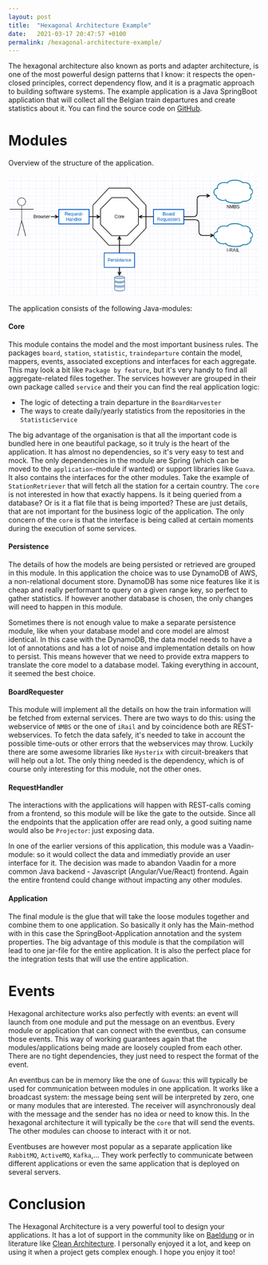 ```yaml
---
layout: post
title:  "Hexagonal Architecture Example"
date:   2021-03-17 20:47:57 +0100
permalink: /hexagonal-architecture-example/
---
```


The hexagonal architecture also known as ports and adapter architecture, is one of the most powerful design patterns that I know: 
it respects the open-closed principles, correct dependency flow, and it is a pragmatic approach to building software systems.
The example application is a Java SpringBoot application that will collect all the Belgian train departures and create statistics about it.
You can find the source code on [GitHub].

# Modules
Overview of the structure of the application.

![Hexagonal Architecture Diagram](/images/hexagonal-architecture.png)

The application consists of the following Java-modules:

#### Core
This module contains the model and the most important business rules. 
The packages `board`, `station`, `statistic`, `traindeparture` contain the model, mappers, events, associated exceptions and interfaces for each aggregate.
This may look a bit like `Package by feature`, but it's very handy to find all aggregate-related files together. 
The services however are grouped in their own package called `service` and their you can find the real application logic:
* The logic of detecting a train departure in the `BoardHarvester`
* The ways to create daily/yearly statistics from the repositories in the `StatisticService`

The big advantage of the organisation is that all the important code is bundled here in one beautiful package, so it truly is the heart of the application.
It has almost no dependencies, so it's very easy to test and mock.
The only dependencies in the module are Spring (which can be moved to the `application`-module if wanted) or support libraries like `Guava`.
It also contains the interfaces for the other modules.
Take the example of `StationRetriever` that will fetch all the station for a certain country.
The `core` is not interested in how that exactly happens.
Is it being queried from a database? 
Or is it a flat file that is being imported?
These are just details, that are not important for the business logic of the application.
The only concern of the `core` is that the interface is being called at certain moments during the execution of some services.

#### Persistence
The details of how the models are being persisted or retrieved are grouped in this module. 
In this application the choice was to use DynamoDB of AWS, a non-relational document store.
DynamoDB has some nice features like it is cheap and really performant to query on a given range key, so perfect to gather statistics.
If however another database is chosen, the only changes will need to happen in this module.

Sometimes there is not enough value to make a separate persistence module, like when your database model and core model are almost identical. 
In this case with the DynamoDB, the data model needs to have a lot of annotations and has a lot of noise and implementation details on how to persist.
This means however that we need to provide extra mappers to translate the core model to a database model.
Taking everything in account, it seemed the best choice.

#### BoardRequester
This module will implement all the details on how the train information will be fetched from external services.
There are two ways to do this: using the webservice of `NMBS` or the one of `iRail` and by coincidence both are REST-webservices.
To fetch the data safely, it's needed to take in account the possible time-outs or other errors that the webservices may throw.
Luckily there are some awesome libraries like `Hysterix` with circuit-breakers that will help out a lot.
The only thing needed is the dependency, which is of course only interesting for this module, not the other ones.

#### RequestHandler
The interactions with the applications will happen with REST-calls coming from a frontend, so this module will be like the gate to the outside.
Since all the endpoints that the application offer are read only, a good suiting name would also be `Projector`: just exposing data.

In one of the earlier versions of this application, this module was a Vaadin-module: so it would collect the data and immediatly provide an user interface for it.
The decision was made to abandon Vaadin for a more common Java backend - Javascript (Angular/Vue/React) frontend.
Again the entire frontend could change without impacting any other modules.

#### Application
The final module is the glue that will take the loose modules together and combine them to one application.
So basically it only has the Main-method with in this case the SpringBoot-Application annotation and the system properties.
The big advantage of this module is that the compilation will lead to one jar-file for the entire application.
It is also the perfect place for the integration tests that will use the entire application.

# Events
Hexagonal architecture works also perfectly with events: an event will launch from one module and put the message on an eventbus.
Every module or application that can connect with the eventbus, can consume those events.
This way of working guarantees again that the modules/applications being made are loosely coupled from each other.
There are no tight dependencies, they just need to respect the format of the event.

An eventbus can be in memory like the one of `Guava`: this will typically be used for communication between modules in one application.
It works like a broadcast system: the message being sent will be interpreted by zero, one or many modules that are interested.
The receiver will asynchronously deal with the message and the sender has no idea or need to know this.
In the hexagonal architecture it will typically be the `core` that will send the events. 
The other modules can choose to interact with it or not.

Eventbuses are however most popular as a separate application like `RabbitMQ`, `ActiveMQ`, `Kafka`,...
They work perfectly to communicate between different applications or even the same application that is deployed on several servers.

# Conclusion
The Hexagonal Architecture is a very powerful tool to design your applications.
It has a lot of support in the community like on [Baeldung] or in literature like [Clean Architecture].
I personally enjoyed it a lot, and keep on using it when a project gets complex enough.
I hope you enjoy it too! 

[GitHub]: https://github.com/BeBitbox/TrainDelayTracker
[Clean Architecture]: https://www.goodreads.com/book/show/18043011-clean-architecture?from_search=true&from_srp=true&qid=9hbwyeZ4uF&rank=1
[Baeldung]: https://www.baeldung.com/hexagonal-architecture-ddd-spring
